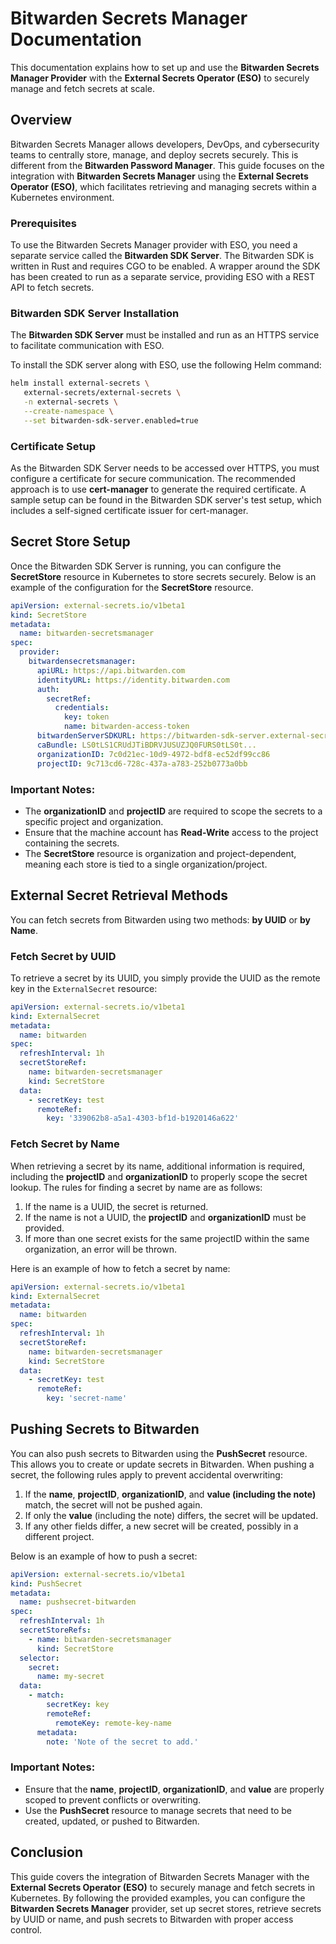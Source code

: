 # Bitwarden Secrets Manager Documentation

This documentation explains how to set up and use the **Bitwarden Secrets Manager Provider** with the **External Secrets
Operator (ESO)** to securely manage and fetch secrets at scale.

## Overview

Bitwarden Secrets Manager allows developers, DevOps, and cybersecurity teams to centrally store, manage, and deploy
secrets securely. This is different from the **Bitwarden Password Manager**. This guide focuses on the integration with
**Bitwarden Secrets Manager** using the **External Secrets Operator (ESO)**, which facilitates retrieving and managing
secrets within a Kubernetes environment.

### Prerequisites

To use the Bitwarden Secrets Manager provider with ESO, you need a separate service called the **Bitwarden SDK Server**.
The Bitwarden SDK is written in Rust and requires CGO to be enabled. A wrapper around the SDK has been created to run as
a separate service, providing ESO with a REST API to fetch secrets.

### Bitwarden SDK Server Installation

The **Bitwarden SDK Server** must be installed and run as an HTTPS service to facilitate communication with ESO.

To install the SDK server along with ESO, use the following Helm command:

```bash
helm install external-secrets \
   external-secrets/external-secrets \
   -n external-secrets \
   --create-namespace \
   --set bitwarden-sdk-server.enabled=true
```

### Certificate Setup

As the Bitwarden SDK Server needs to be accessed over HTTPS, you must configure a certificate for secure communication.
The recommended approach is to use **cert-manager** to generate the required certificate. A sample setup can be found in
the Bitwarden SDK server's test setup, which includes a self-signed certificate issuer for cert-manager.

## Secret Store Setup

Once the Bitwarden SDK Server is running, you can configure the **SecretStore** resource in Kubernetes to store secrets
securely. Below is an example of the configuration for the **SecretStore** resource.

```yaml
apiVersion: external-secrets.io/v1beta1
kind: SecretStore
metadata:
  name: bitwarden-secretsmanager
spec:
  provider:
    bitwardensecretsmanager:
      apiURL: https://api.bitwarden.com
      identityURL: https://identity.bitwarden.com
      auth:
        secretRef:
          credentials:
            key: token
            name: bitwarden-access-token
      bitwardenServerSDKURL: https://bitwarden-sdk-server.external-secrets.svc.kube.pc-tips.se:9998
      caBundle: LS0tLS1CRUdJTiBDRVJUSUZJQ0FURS0tLS0t...
      organizationID: 7c0d21ec-10d9-4972-bdf8-ec52df99cc86
      projectID: 9c713cd6-728c-437a-a783-252b0773a0bb
```

### Important Notes:

- The **organizationID** and **projectID** are required to scope the secrets to a specific project and organization.
- Ensure that the machine account has **Read-Write** access to the project containing the secrets.
- The **SecretStore** resource is organization and project-dependent, meaning each store is tied to a single
  organization/project.

## External Secret Retrieval Methods

You can fetch secrets from Bitwarden using two methods: **by UUID** or **by Name**.

### Fetch Secret by UUID

To retrieve a secret by its UUID, you simply provide the UUID as the remote key in the `ExternalSecret` resource:

```yaml
apiVersion: external-secrets.io/v1beta1
kind: ExternalSecret
metadata:
  name: bitwarden
spec:
  refreshInterval: 1h
  secretStoreRef:
    name: bitwarden-secretsmanager
    kind: SecretStore
  data:
    - secretKey: test
      remoteRef:
        key: '339062b8-a5a1-4303-bf1d-b1920146a622'
```

### Fetch Secret by Name

When retrieving a secret by its name, additional information is required, including the **projectID** and
**organizationID** to properly scope the secret lookup. The rules for finding a secret by name are as follows:

1. If the name is a UUID, the secret is returned.
2. If the name is not a UUID, the **projectID** and **organizationID** must be provided.
3. If more than one secret exists for the same projectID within the same organization, an error will be thrown.

Here is an example of how to fetch a secret by name:

```yaml
apiVersion: external-secrets.io/v1beta1
kind: ExternalSecret
metadata:
  name: bitwarden
spec:
  refreshInterval: 1h
  secretStoreRef:
    name: bitwarden-secretsmanager
    kind: SecretStore
  data:
    - secretKey: test
      remoteRef:
        key: 'secret-name'
```

## Pushing Secrets to Bitwarden

You can also push secrets to Bitwarden using the **PushSecret** resource. This allows you to create or update secrets in
Bitwarden. When pushing a secret, the following rules apply to prevent accidental overwriting:

1. If the **name**, **projectID**, **organizationID**, and **value (including the note)** match, the secret will not be
   pushed again.
2. If only the **value** (including the note) differs, the secret will be updated.
3. If any other fields differ, a new secret will be created, possibly in a different project.

Below is an example of how to push a secret:

```yaml
apiVersion: external-secrets.io/v1beta1
kind: PushSecret
metadata:
  name: pushsecret-bitwarden
spec:
  refreshInterval: 1h
  secretStoreRefs:
    - name: bitwarden-secretsmanager
      kind: SecretStore
  selector:
    secret:
      name: my-secret
  data:
    - match:
        secretKey: key
        remoteRef:
          remoteKey: remote-key-name
      metadata:
        note: 'Note of the secret to add.'
```

### Important Notes:

- Ensure that the **name**, **projectID**, **organizationID**, and **value** are properly scoped to prevent conflicts or
  overwriting.
- Use the **PushSecret** resource to manage secrets that need to be created, updated, or pushed to Bitwarden.

## Conclusion

This guide covers the integration of Bitwarden Secrets Manager with the **External Secrets Operator (ESO)** to securely
manage and fetch secrets in Kubernetes. By following the provided examples, you can configure the **Bitwarden Secrets
Manager** provider, set up secret stores, retrieve secrets by UUID or name, and push secrets to Bitwarden with proper
access control.

